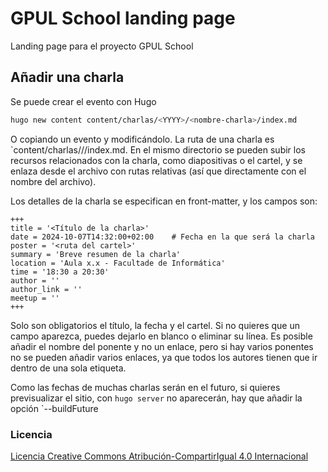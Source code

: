 # GPUL School landing page

Landing page para el proyecto GPUL School

## Añadir una charla

Se puede crear el evento con Hugo
```bash
hugo new content content/charlas/<YYYY>/<nombre-charla>/index.md
```

O copiando un evento y modificándolo. La ruta de una charla es `content/charlas/<YYYY>/<permalink>/index.md. En el mismo directorio se pueden subir los recursos relacionados con la charla, como diapositivas o el cartel, y se enlaza desde el archivo con rutas relativas (así que directamente con el nombre del archivo).

Los detalles de la charla se especifican en front-matter, y los campos son:
```
+++
title = '<Título de la charla>'
date = 2024-10-07T14:32:00+02:00    # Fecha en la que será la charla
poster = '<ruta del cartel>'
summary = 'Breve resumen de la charla'
location = 'Aula x.x - Facultade de Informática'
time = '18:30 a 20:30'
author = ''
author_link = ''
meetup = ''
+++
```

Solo son obligatorios el título, la fecha y el cartel. Si no quieres que un campo aparezca, puedes dejarlo en blanco o eliminar su línea. Es posible añadir el nombre del ponente y no un enlace, pero si hay varios ponentes no se pueden añadir varios enlaces, ya que todos los autores tienen que ir dentro de una sola etiqueta.

Como las fechas de muchas charlas serán en el futuro, si quieres previsualizar el sitio, con `hugo server` no aparecerán, hay que añadir la opción `--buildFuture

### Licencia
[Licencia Creative Commons Atribución-CompartirIgual 4.0 Internacional](http://creativecommons.org/licenses/by-sa/4.0/)
